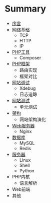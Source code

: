# Summary

* [序言](README.md)
* 网络基础
  * TCP
  * HTTP
  * IP
* [PHP工具](phpgong-ju.md)
  * Composer
* [PHP框架](phpkuang-jia.md)
  * 路由实现
  * 框架对比
* [网站调试](wang-zhan-diao-shi.md)
  * Xdebug
  * 日志追踪
* [网站测试](wang-zhan-ce-shi.md)
  * 单元测试
* [架构](jia-gou.md)
  * 网站架构演化
* [Web服务器](webfu-wu-qi.md)
  * Nginx
* [数据库](shu-ju-ku.md)
  * MySQL
  * Redis
* [服务器](fu-wu-qi.md)
  * Linux
  * Shell
  * Python
* PHP内核
  * 语言解析
* Web前端
* 其他

